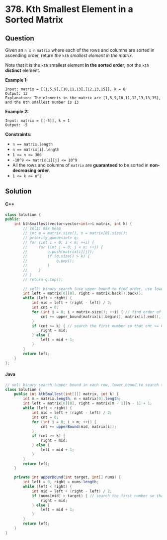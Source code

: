 # 378. Kth Smallest Element in a Sorted Matrix

## Question

Given an `n x n` `matrix` where each of the rows and columns are sorted in ascending order, return _the_ `kth` _smallest element in the matrix_.

Note that it is the `kth` smallest element **in the sorted order**, not the `kth` **distinct** element.

**Example 1:**

```
Input: matrix = [[1,5,9],[10,11,13],[12,13,15]], k = 8
Output: 13
Explanation: The elements in the matrix are [1,5,9,10,11,12,13,13,15], and the 8th smallest number is 13
```

**Example 2:**

```
Input: matrix = [[-5]], k = 1
Output: -5
```

**Constraints:**

* `n == matrix.length`
* `n == matrix[i].length`
* `1 <= n <= 300`
* `-10^9 <= matrix[i][j] <= 10^9`
* All the rows and columns of `matrix` are **guaranteed** to be sorted in **non-decreasing order**.
* `1 <= k <= n^2`

## Solution

#### C++

```cpp
class Solution {
public:
    int kthSmallest(vector<vector<int>>& matrix, int k) {
        // sol1: max heap
        // int m = matrix.size(), n = matrix[0].size();
        // priority_queue<int> q;
        // for (int i = 0; i < m; ++i) {
        //     for (int j = 0; j < n; ++j) {
        //         q.push(matrix[i][j]);
        //         if (q.size() > k) {
        //             q.pop();
        //         }
        //     }
        // }
        // return q.top();
        
        // sol2: binary search (use upper bound to find order, use lower bound to search number)
        int left = matrix[0][0], right = matrix.back().back();
        while (left < right) {
            int mid = left + (right - left) / 2;
            int cnt = 0;
            for (int i = 0; i < matrix.size(); ++i) { // find order of mid
                cnt += upper_bound(matrix[i].begin(), matrix[i].end(), mid) - matrix[i].begin();
            }
            if (cnt >= k) { // search the first number so that cnt >= k (cnt == k)
                right = mid;
            } else {
                left = mid + 1;
            }
        }
        return left;
    }
};
```

#### Java

```java
// sol: binary search (upper bound in each row, lower bound to search the kth)
class Solution {
    public int kthSmallest(int[][] matrix, int k) {
        int m = matrix.length, n = matrix[0].length;
        int left = matrix[0][0], right = matrix[m - 1][n - 1] + 1;
        while (left < right) {
            int mid = left + (right - left) / 2;
            int cnt = 0;
            for (int i = 0; i < m; ++i) {
                cnt += upperBound(mid, matrix[i]);
            }
            if (cnt >= k) {
                right = mid;
            } else {
                left = mid + 1;
            }
        }
        return left;
    }

    private int upperBound(int target, int[] nums) {
        int left = 0, right = nums.length;
        while (left < right) {
            int mid = left + (right - left) / 2;
            if (nums[mid] > target) { // search the first number so that cnt >= k (cnt == k)
                right = mid;
            } else {
                left = mid + 1;
            }
        }
        return left;
    }
}
```
